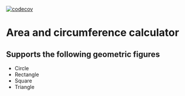 [![codecov](https://codecov.io/gh/<damnePers>/<demo-coverage-setup>/branch/main/graph/badge.svg)](https://codecov.io/gh/<damnePers>/<demo-coverage-setup>)

# Area and circumference calculator

## Supports the following geometric figures
- Circle
- Rectangle
- Square
- Triangle
